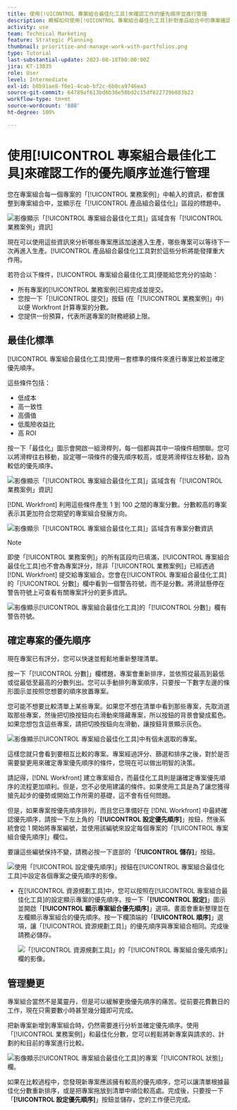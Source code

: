 ```yaml
---
title: 使用[!UICONTROL 專案組合最佳化工具]來確認工作的優先順序並進行管理
description: 瞭解如何使用[!UICONTROL 專案組合最佳化工具]針對產品組合中的專案確認優先排序並進行管理。
activity: use
team: Technical Marketing
feature: Strategic Planning
thumbnail: prioritize-and-manage-work-with-portfolios.png
type: Tutorial
last-substantial-update: 2023-08-18T00:00:00Z
jira: KT-13835
role: User
level: Intermediate
exl-id: b8b91ae8-f0e1-4cab-bf2c-6b8ca9746ea3
source-git-commit: 64789af613bd6b38e58bd2c15df622729b883b22
workflow-type: tm+mt
source-wordcount: '888'
ht-degree: 100%

---
```


# 使用[!UICONTROL 專案組合最佳化工具]來確認工作的優先順序並進行管理

您在專案組合每一個專案的「[!UICONTROL 業務案例]」中輸入的資訊，都會匯整到專案組合中，並顯示在「[!UICONTROL 產品組合最佳化]」區段的標題中。

![影像顯示「[!UICONTROL 專案組合最佳化工具]」區域含有「[!UICONTROL 業務案例」資訊]](assets/10-portfolio-management9.png)

現在可以使用這些資訊來分析哪些專案應該加速進入生產，哪些專案可以等待下一次再進入生產。[!UICONTROL 產品組合最佳化]工具對於這些分析將能發揮重大作用。

若符合以下條件，[!UICONTROL 專案組合最佳化工具]便能給您充分的協助：

* 所有專案的[!UICONTROL 業務案例]已經完成並提交。
* 您按一下「[!UICONTROL 提交]」按鈕 (在「[!UICONTROL 業務案例]」中) 以便 Workfront 計算專案的分數。
* 您提供一份預算，代表所選專案的財務總額上限。

## 最佳化標準

[!UICONTROL 專案組合最佳化工具]使用一套標準的條件來進行專案比較並確定優先順序。

這些條件包括：

* 低成本
* 高一致性
* 高價值
* 低風險收益比
* 高 ROI

按一下「最佳化」圖示會開啟一組滑桿列，每一個都與其中一項條件相關聯。您可以將滑桿往右移動，設定哪一項條件的優先順序較高，或是將滑桿往左移動，設為較低的優先順序。

![影像顯示「[!UICONTROL 專案組合最佳化工具]」區域含有「[!UICONTROL 業務案例」資訊]](assets/11-portfolio-management10.png)

[!DNL Workfront] 利用這些條件產生 1 到 100 之間的專案分數。分數較高的專案表示其更加符合您期望的專案組合發展方向。

![影像顯示「[!UICONTROL 專案組合最佳化工具]」區域含有專案分數資訊](assets/12-portfolio-management14.png)

>[!NOTE]
>
>即使「[!UICONTROL 業務案例]」的所有區段均已填滿，[!UICONTROL 專案組合最佳化工具]也不會為專案評分，除非「[!UICONTROL 業務案例]」已經透過 [!DNL Workfront] 提交給專案組合。您會在[!UICONTROL 專案組合最佳化工具]的「[!UICONTROL 分數]」欄中看到一個警告符號，而不是分數。將滑鼠懸停在警告符號上可查看有關專案評分的更多資訊。

![影像顯示[!UICONTROL 專案組合最佳化工具]的「[!UICONTROL 分數]」欄有警告符號。](assets/13-portfolio-management12.png)

## 確定專案的優先順序

現在專案已有評分，您可以快速並輕鬆地重新整理清單。

按一下「[!UICONTROL 分數]」欄標題，專案會重新排序，並依照從最高到最低或從最低至最高的分數列出。您可以手動排列專案順序，只要按一下數字左邊的條形圖示並按照您想要的順序放置專案。

您可能不想要比較清單上某些專案。如果您不想在清單中看到那些專案，先取消選取那些專案，然後把切換按鈕向右滑動來隱藏專案，所以按鈕的背景會變成藍色。如果您想包含這些專案，請把切換按鈕向左滑動，讓按鈕背景顯示灰色。

![影像顯示[!UICONTROL 專案組合最佳化工具]中有個未選取的專案。](assets/14-portfolio-management13.png)

這樣您就只會看到要相互比較的專案。專案經過評分、篩選和排序之後，對於是否需要變更用來確定專案優先順序的條件，您現在可以做出明智的決策。

請記得，[!DNL Workfront] 建立專案組合，而最佳化工具則是讓確定專案優先順序的流程更加順利。但是，您不必使用建議的條件。如果使用工具是為了讓您獲得搶先起步的優勢或開始工作所需的基礎，這不會有任何問題。

但是，如果專案按優先順序排列，而且您已準備好在 [!DNL Workfront] 中最終確認優先順序，請按一下左上角的「**[!UICONTROL 設定優先順序]**」按鈕，然後系統會從 1 開始將專案編號，並使用該編號來設定每個專案的「[!UICONTROL 專案組合優先順序]」欄位。

要讓這些編號保持不變，請務必按一下底部的「**[!UICONTROL 儲存]**」按鈕。

![使用「[!UICONTROL 設定優先順序]」按鈕在[!UICONTROL 專案組合最佳化工具]中設定各個專案之優先順序的影像。](assets/15-portfolio-management15.png)

<!-- 
Pro-tips graphic
-->

* 在[!UICONTROL 資源規劃工具]中，您可以按照在[!UICONTROL 專案組合最佳化工具]的設定顯示專案的優先順序。按一下「**[!UICONTROL 設定]**」圖示並開啟「**[!UICONTROL 顯示專案組合優先順序]**」選項。畫面會重新整理並在左欄顯示專案組合的優先順序。按一下欄頂端的「**[!UICONTROL 順序]**」選項，讓「[!UICONTROL 資源規劃工具]」的優先順序與專案組合相同。完成後請務必儲存。

  ![「[!UICONTROL 資源規劃工具]」的「[!UICONTROL 專案組合優先順序]」欄的影像。](assets/16-portfolio-management17.png)

## 管理變更

專案組合當然不是萬靈丹，但是可以緩解更換優先順序的痛苦。從前要花費數日的工作，現在只需要數小時甚至幾分鐘即可完成。

把新專案新增到專案組合時，仍然需要進行分析並確定優先順序。使用「[!UICONTROL 業務案例]」和最佳化分數，您可以輕鬆將新專案與請求的、計劃的和目前的專案進行比較。

![影像顯示[!UICONTROL 專案組合最佳化工具]的專案「[!UICONTROL 狀態]」欄。](assets/17-project-management16.png)

如果在比較過程中，您發現新專案應該擁有較高的優先順序，您可以讓清單根據最佳化分數重新排序，或是把專案拖放到清單中順位較高處。完成後，只要按一下「**[!UICONTROL 設定優先順序]**」按鈕並儲存，您的工作便已完成。

<!-- Learn more graphic and documentation article links

* Portfolio Optimizer overview 
* Optimize projects in the Portfolio Optimizer 
* Overview of the Portfolio Optimizer score 
* Prioritizing projects in the Portfolio Optimizer

-->
